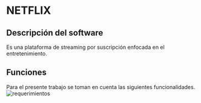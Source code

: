 # NETFLIX

## Descripción del software
Es una plataforma de streaming por suscripción enfocada en el entretenimiento.

## Funciones
Para el presente trabajo se toman en cuenta las siguientes funcionalidades.
![requerimientos](https://user-images.githubusercontent.com/87546584/136716924-772910ce-c593-4345-a701-8020fdcb2ce6.PNG)
